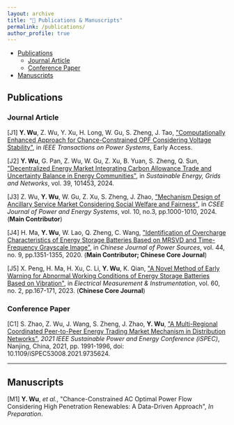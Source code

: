 ```yaml
---
layout: archive
title: "📝 Publications & Manuscripts"
permalink: /publications/
author_profile: true
---
```

- [Publications](#publications)
  - [Journal Article](#journal-article)
  - [Conference Paper](#conference-paper)
- [Manuscripts](#manuscripts)

<!-- {% if author.googlescholar %}
  You can also find my articles on <u><a href="{{author.googlescholar}}">my Google Scholar profile</a>.</u>
{% endif %}

{% include base_path %}

{% for post in site.publications reversed %}
  {% include archive-single.html %}
{% endfor %} -->

## Publications

### Journal Article

[J1] **Y. Wu**, Z. Wu, Y. Xu, H. Long, W. Gu, S. Zheng, J. Tao, ["Computationally Enhanced Approach for Chance-Constrained OPF Considering Voltage Stability"](https://ieeexplore.ieee.org/document/10477450), in *IEEE Transactions on Power Systems*, Early Access.<span id="J1"></span>

[J2] **Y. Wu**, G. Pan, Z. Wu, W. Gu, Z. Xu, B. Yuan, S. Zheng, Q. Sun, ["Decentralized Energy Market Integrating Carbon Allowance Trade and Uncertainty Balance in Energy Communities"](https://www.sciencedirect.com/science/article/abs/pii/S2352467724001826), in *Sustainable Energy, Grids and Networks*, vol. 39, 101453, 2024.<span id="J2"></span>

[J3] Z. Wu, **Y. Wu**, W. Gu, Z. Xu, S. Zheng, J. Zhao, ["Mechanism Design of Ancillary Service Market Considering Social Welfare and Fairness"](https://ieeexplore.ieee.org/document/10246136), in *CSEE Journal of Power and Energy Systems*, vol. 10, no.3, pp.1000-1010, 2024. (**Main Contributor**)<span id="J3"></span>

[J4] H. Ma, **Y. Wu**, W. Lao, Q. Zheng, C. Wang, ["Identification of Overcharge Characteristics of Energy Storage Batteries Based on MRSVD and Time-Frequency Grayscale Image"](https://kns.cnki.net/kcms2/article/abstract?v=3uoqIhG8C44YLTlOAiTRKibYlV5Vjs7i8oRR1PAr7RxjuAJk4dHXovU16gzjO4fHAh6fDxnebR-ZYdyZaeSQquEp-HbI-XB6&uniplatform=NZKPT), in *Chinese Journal of Power Sources*, vol. 44, no. 9, pp.1351-1355, 2020. (**Main Contributor; Chinese Core Journal**)<span id="J4"></span>

[J5] X. Peng, H. Ma, H. Xu, C. Li, **Y. Wu**, K. Qian, ["A Novel Method of Early Warning for Abnormal Working Conditions of Energy Storage Batteries Based on Vibration"](https://kns.cnki.net/kcms2/article/abstract?v=Zx5UZ-cNHTg8HH2Nklh3-MLBGpQP8PLXt0WWCbwkOa1WE08u9sDqa7HVjN72LSs4kChjdr80tPJ4m-USI_WUqesM_w4Y7nlzt4S4SjlgZc-U4AcT9JO-E77C5W7V4NZ0XwrebE7jf_tn2SaqJnBKkA==&uniplatform=NZKPT&language=CHS&version=YSB), in *Electrical Measurement & Instrumentation*, vol. 60, no. 2, pp.167-171, 2023. (**Chinese Core Journal**)<span id="J5"></span>

### Conference Paper

[C1] S. Zhao, Z. Wu, J. Wang, S. Zheng, J. Zhao, **Y. Wu**, ["A Multi-Regional Coordinated Peer-to-Peer Energy Trading Market Mechanism in Distribution Networks"](https://ieeexplore.ieee.org/document/9735624), *2021 IEEE Sustainable Power and Energy Conference (iSPEC)*, Nanjing, China, 2021, pp. 1991-1996, doi: 10.1109/iSPEC53008.2021.9735624.<span id="C1"></span>

---

## Manuscripts

[M1] **Y. Wu**, *et al.*, "Chance-Constrained AC Optimal Power Flow Considering High Penetration Renewables: A Data-Driven Approach", *In Preparation*.<span id="M1"></span>